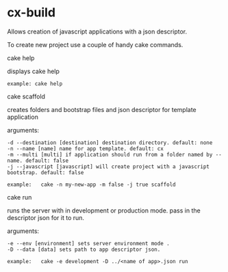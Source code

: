 cx-build
========

Allows creation of javascript applications with a json descriptor. 

To create new project use a couple of handy cake commands.


cake help
  
displays cake help

    example: cake help


cake scaffold  
    
creates folders and bootstrap files and json descriptor for template application
    
arguments:
  
    -d --destination [destination] destination directory. default: none
    -n --name [name] name for app template. default: cx
    -m --multi [multi] if application should run from a folder named by --name. default: false
    -j --javascript [javascript] will create project with a javascript bootstrap. default: false
 
    example:   cake -n my-new-app -m false -j true scaffold


cake run

runs the server with in development or production mode. pass in the descriptor json for it to run.
    
arguments:
  
    -e --env [environment] sets server environment mode .
    -D --data [data] sets path to app descriptor json.

    example:   cake -e development -D ../<name of app>.json run
